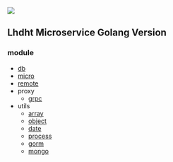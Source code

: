 ![](http://minio.lhdht.cn/public/logo.jpg)

## Lhdht Microservice Golang Version

### module
- [db](db/README.md)
- [micro](micro/README.md)
- [remote](remote/README.md)
- proxy
  - [grpc](proxy/grpc/README.md)
- utils
  - [array](../func/array/README.md)
  - [object](../func/object/README.md)
  - [date](utils/date/README.md)
  - [process](utils/process/README.md)
  - [gorm](utils/gorm/README.md)
  - [mongo](utils/mongo/README.md)